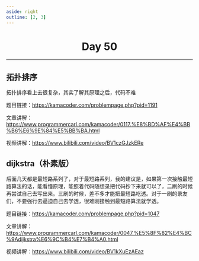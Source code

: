 ```yaml
---
aside: right
outline: [2, 3]
---
```


<h1 style="text-align: center; font-weight: bold;">Day 50</h1>

---

## 拓扑排序

拓扑排序看上去很复杂，其实了解其原理之后，代码不难

题目链接：https://kamacoder.com/problempage.php?pid=1191

文章讲解：https://www.programmercarl.com/kamacoder/0117.%E8%BD%AF%E4%BB%B6%E6%9E%84%E5%BB%BA.html

视频讲解：https://www.bilibili.com/video/BV1czGJzkERe

## dijkstra（朴素版）

后面几天都是最短路系列了，对于最短路系列，我的建议是，如果第一次接触最短路算法的话，能看懂原理，能照着代码随想录把代码抄下来就可以了，二刷的时候再尝试自己去写出来。三刷的时候，差不多才能把最短路吃透。对于一刷的录友们，不要强行去逼迫自己去学透，很难刚接触到最短路算法就学透。

题目链接：https://kamacoder.com/problempage.php?pid=1047

文章讲解：https://www.programmercarl.com/kamacoder/0047.%E5%8F%82%E4%BC%9Adijkstra%E6%9C%B4%E7%B4%A0.html

视频讲解：https://www.bilibili.com/video/BV1kXuEzAEaz
